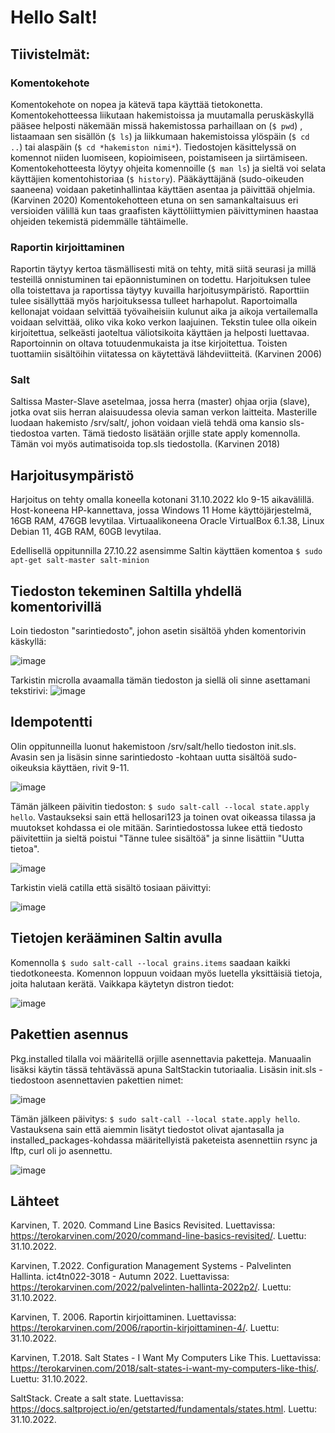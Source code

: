# Hello Salt!

## Tiivistelmät:

### Komentokehote

Komentokehote on nopea ja kätevä tapa käyttää tietokonetta. Komentokehotteessa liikutaan hakemistoissa ja muutamalla peruskäskyllä 
pääsee helposti näkemään missä hakemistossa parhaillaan on (`$ pwd`) , listaamaan sen sisällön (`$ ls`) ja liikkumaan hakemistoissa ylöspäin (`$ cd ..`)
tai alaspäin (`$ cd *hakemiston nimi*`). Tiedostojen käsittelyssä on komennot niiden luomiseen, kopioimiseen, poistamiseen ja siirtämiseen. Komentokehotteesta 
löytyy ohjeita komennoille (`$ man ls`) ja sieltä voi selata käyttäjien komentohistoriaa (`$ history`). Pääkäyttäjänä (sudo-oikeuden saaneena) voidaan paketinhallintaa 
käyttäen asentaa ja päivittää ohjelmia. (Karvinen 2020) Komentokehotteen etuna on sen samankaltaisuus eri versioiden välillä kun taas graafisten 
käyttöliittymien päivittyminen haastaa ohjeiden tekemistä pidemmälle tähtäimelle.


### Raportin kirjoittaminen

Raportin täytyy kertoa täsmällisesti mitä on tehty, mitä siitä seurasi ja millä testeillä onnistuminen tai epäonnistuminen on 
todettu. Harjoituksen tulee olla toistettava ja raportissa täytyy kuvailla harjoitusympäristö. Raporttiin tulee sisällyttää myös 
harjoituksessa tulleet harhapolut. Raportoimalla kellonajat voidaan selvittää työvaiheisiin kulunut aika ja aikoja vertailemalla
voidaan selvittää, oliko vika koko verkon laajuinen. Tekstin tulee olla oikein kirjoitettua, selkeästi jaoteltua väliotsikoita
käyttäen ja helposti luettavaa. Raportoinnin on oltava totuudenmukaista ja itse kirjoitettua. Toisten tuottamiin sisältöihin
viitatessa on käytettävä lähdeviitteitä. (Karvinen 2006)

### Salt

Saltissa Master-Slave asetelmaa, jossa herra (master) ohjaa orjia (slave), jotka ovat siis herran alaisuudessa olevia saman verkon laitteita.
Masterille luodaan hakemisto /srv/salt/, johon voidaan vielä tehdä oma kansio sls-tiedostoa varten. Tämä tiedosto lisätään orjille state apply
komennolla. Tämän voi myös autimatisoida top.sls tiedostolla. (Karvinen 2018)

## Harjoitusympäristö

Harjoitus on tehty omalla koneella kotonani 31.10.2022 klo 9-15 aikavälillä. Host-koneena HP-kannettava, jossa Windows 11 Home käyttöjärjestelmä, 16GB RAM, 476GB levytilaa. Virtuaalikoneena Oracle VirtualBox 6.1.38, Linux Debian 11, 4GB RAM, 60GB levytilaa.

Edellisellä oppitunnilla 27.10.22 asensimme Saltin käyttäen komentoa `$ sudo apt-get salt-master salt-minion`

## Tiedoston tekeminen Saltilla yhdellä komentorivillä

Loin tiedoston "sarintiedosto", johon asetin sisältöä yhden komentorivin käskyllä:

![image](https://user-images.githubusercontent.com/113497086/198970977-e258a13f-555b-42a7-bfcb-12c3d84a41a6.png)

Tarkistin microlla avaamalla tämän tiedoston ja siellä oli sinne asettamani tekstirivi:
![image](https://user-images.githubusercontent.com/113497086/198971296-ce953c27-03bf-4cc2-8b9a-5049c45c92a7.png)

## Idempotentti

Olin oppitunneilla luonut hakemistoon /srv/salt/hello tiedoston init.sls. Avasin sen ja lisäsin sinne sarintiedosto
-kohtaan uutta sisältöä sudo-oikeuksia käyttäen, rivit 9-11.

![image](https://user-images.githubusercontent.com/113497086/198992545-fa811c58-a109-44bb-8045-d06add887c71.png)

Tämän jälkeen päivitin tiedoston: `$ sudo salt-call --local state.apply hello`. Vastaukseksi sain että hellosari123 ja toinen ovat oikeassa tilassa ja muutokset kohdassa ei ole mitään. Sarintiedostossa lukee että tiedosto päivitettiin ja sieltä poistui "Tänne tulee sisältöä" ja sinne lisättiin "Uutta tietoa".

![image](https://user-images.githubusercontent.com/113497086/198995389-fdfd2ffb-971c-467a-a728-7a82fa36dc06.png)

Tarkistin vielä catilla että sisältö tosiaan päivittyi:

![image](https://user-images.githubusercontent.com/113497086/198995771-0367b100-af84-4d4d-a077-da50da0667fb.png)

## Tietojen kerääminen Saltin avulla

Komennolla `$ sudo salt-call --local grains.items` saadaan kaikki tiedotkoneesta. Komennon loppuun voidaan myös luetella yksittäisiä tietoja, joita halutaan kerätä. Vaikkapa käytetyn distron tiedot:

![image](https://user-images.githubusercontent.com/113497086/198999286-584eaa01-a8ef-42af-8b3a-44cd85806296.png)

## Pakettien asennus

Pkg.installed tilalla voi määritellä orjille asennettavia paketteja. Manuaalin lisäksi käytin tässä tehtävässä apuna SaltStackin tutoriaalia. Lisäsin init.sls -tiedostoon asennettavien pakettien nimet: 

![image](https://user-images.githubusercontent.com/113497086/199010702-2d559135-2651-4c85-8bb2-d9e84c1add22.png)

Tämän jälkeen päivitys: `$ sudo salt-call --local state.apply hello`. Vastauksena sain että aiemmin lisätyt tiedostot olivat ajantasalla ja installed_packages-kohdassa määritellyistä paketeista asennettiin rsync ja lftp, curl oli jo asennettu.

![image](https://user-images.githubusercontent.com/113497086/199011677-19d4b329-7f4b-4251-b913-aacba7c0b91c.png)




## Lähteet

Karvinen, T. 2020. Command Line Basics Revisited. Luettavissa: https://terokarvinen.com/2020/command-line-basics-revisited/.
Luettu: 31.10.2022.

Karvinen, T.2022. Configuration Management Systems - Palvelinten Hallinta. ict4tn022-3018 - Autumn 2022. Luettavissa: https://terokarvinen.com/2022/palvelinten-hallinta-2022p2/. Luettu: 31.10.2022.

Karvinen, T. 2006. Raportin kirjoittaminen. Luettavissa: https://terokarvinen.com/2006/raportin-kirjoittaminen-4/. Luettu:
31.10.2022.

Karvinen, T.2018. Salt States - I Want My Computers Like This. Luettavissa: https://terokarvinen.com/2018/salt-states-i-want-my-computers-like-this/.
Luettu: 31.10.2022.

SaltStack. Create a salt state. Luettavissa: https://docs.saltproject.io/en/getstarted/fundamentals/states.html. Luettu: 31.10.2022.
